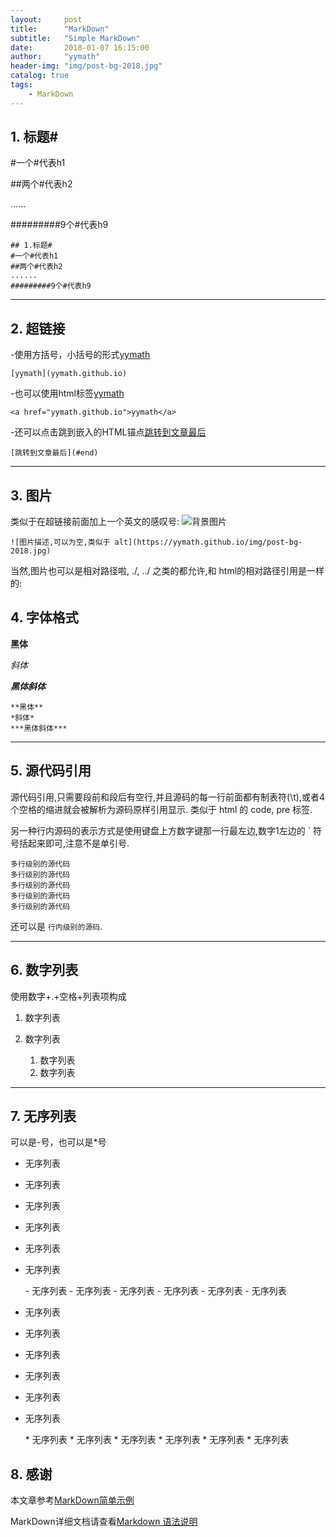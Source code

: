 ```yaml
---
layout:     post
title:      "MarkDown"
subtitle:   "Simple MarkDown"
date:       2018-01-07 16:15:00
author:     "yymath"
header-img: "img/post-bg-2018.jpg"
catalog: true
tags:
    - MarkDown
---
```


## 1. 标题#

#一个#代表h1

##两个#代表h2

......

#########9个#代表h9


	## 1.标题#
	#一个#代表h1
	##两个#代表h2
	......
	#########9个#代表h9

---

## 2. 超链接
-使用方括号，小括号的形式[yymath](yymath.github.io)

	[yymath](yymath.github.io)

-也可以使用html标签<a href="yymath.github.io">yymath</a>

	<a href="yymath.github.io">yymath</a>

-还可以点击跳到嵌入的HTML锚点[跳转到文章最后](#end)

	[跳转到文章最后](#end)

---

## 3. 图片
类似于在超链接前面加上一个英文的感叹号:
![背景图片](https://yymath.github.io/img/post-bg-2018.jpg)

	![图片描述,可以为空,类似于 alt](https://yymath.github.io/img/post-bg-2018.jpg)

当然,图片也可以是相对路径啦, ./, ../ 之类的都允许,和 html的相对路径引用是一样的:

## 4. 字体格式

**黑体**

*斜体*

***黑体斜体***


	**黑体**
	*斜体*
	***黑体斜体***


---


## 5. 源代码引用

源代码引用,只需要段前和段后有空行,并且源码的每一行前面都有制表符(\t),或者4个空格的缩进就会被解析为源码原样引用显示. 类似于 html 的 code, pre 标签.

另一种行内源码的表示方式是使用键盘上方数字键那一行最左边,数字1左边的 ` 符号括起来即可,注意不是单引号.

	多行级别的源代码
	多行级别的源代码
	多行级别的源代码
	多行级别的源代码
	多行级别的源代码

还可以是 `行内级别的源码`.

---

## 6. 数字列表

使用数字+.+空格+列表项构成

1. 数字列表
2. 数字列表

	1. 数字列表
	2. 数字列表

---

## 7. 无序列表

可以是-号，也可以是\*号


- 无序列表
- 无序列表
- 无序列表
- 无序列表
- 无序列表
- 无序列表

	\- 无序列表
	\- 无序列表
	\- 无序列表
	\- 无序列表
	\- 无序列表
	\- 无序列表

* 无序列表
* 无序列表
* 无序列表
* 无序列表
* 无序列表
* 无序列表

	\* 无序列表
	\* 无序列表
	\* 无序列表
	\* 无序列表
	\* 无序列表
	\* 无序列表


## 8. 感谢

本文章参考[MarkDown简单示例](http://blog.csdn.net/renfufei/article/details/41648021)

MarkDown详细文档请查看[Markdown 语法说明](https://www.appinn.com/markdown/#backslash)

<p id="end"></p>